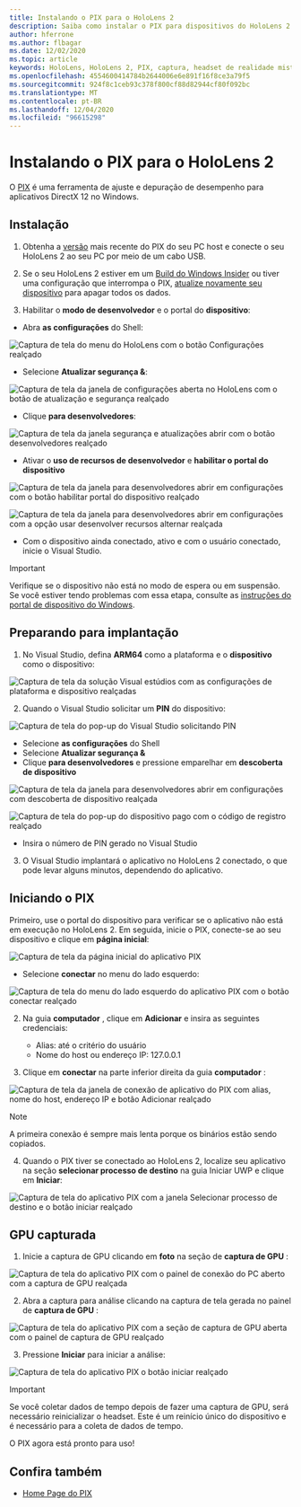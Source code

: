 ```yaml
---
title: Instalando o PIX para o HoloLens 2
description: Saiba como instalar o PIX para dispositivos do HoloLens 2.
author: hferrone
ms.author: flbagar
ms.date: 12/02/2020
ms.topic: article
keywords: HoloLens, HoloLens 2, PIX, captura, headset de realidade misturada, headset de realidade mista do Windows, headset da realidade virtual
ms.openlocfilehash: 4554600414784b2644006e6e891f16f8ce3a79f5
ms.sourcegitcommit: 924f8c1ceb93c378f800cf88d82944cf80f092bc
ms.translationtype: MT
ms.contentlocale: pt-BR
ms.lasthandoff: 12/04/2020
ms.locfileid: "96615298"
---
```

# <a name="installing-pix-for-hololens-2"></a>Instalando o PIX para o HoloLens 2

O [PIX](https://devblogs.microsoft.com/pix) é uma ferramenta de ajuste e depuração de desempenho para aplicativos DirectX 12 no Windows. 

## <a name="setup"></a>Instalação

1. Obtenha a [versão]( https://devblogs.microsoft.com/pix/download) mais recente do PIX do seu PC host e conecte o seu HoloLens 2 ao seu PC por meio de um cabo USB.

2. Se o seu HoloLens 2 estiver em um [Build do Windows Insider](https://insider.windows.com) ou tiver uma configuração que interrompa o PIX,  [atualize novamente seu dispositivo](https://docs.microsoft.com/hololens/hololens-recovery) para apagar todos os dados.

3. Habilitar o **modo de desenvolvedor** e o portal do **dispositivo**:

* Abra **as configurações** do Shell:

![Captura de tela do menu do HoloLens com o botão Configurações realçado](images/pix-img-01.jpg)

* Selecione **Atualizar segurança &**:

![Captura de tela da janela de configurações aberta no HoloLens com o botão de atualização e segurança realçado](images/pix-img-02.jpg)

* Clique **para desenvolvedores**:

![Captura de tela da janela segurança e atualizações abrir com o botão desenvolvedores realçado](images/pix-img-03.jpg)

* Ativar o **uso de recursos de desenvolvedor** e **habilitar o portal do dispositivo**

![Captura de tela da janela para desenvolvedores abrir em configurações com o botão habilitar portal do dispositivo realçado](images/pix-img-04.jpg)

![Captura de tela da janela para desenvolvedores abrir em configurações com a opção usar desenvolver recursos alternar realçada](images/pix-img-05.jpg)

* Com o dispositivo ainda conectado, ativo e com o usuário conectado, inicie o Visual Studio.

> [!IMPORTANT]
> Verifique se o dispositivo não está no modo de espera ou em suspensão. Se você estiver tendo problemas com essa etapa, consulte as [instruções do portal de dispositivo do Windows](https://docs.microsoft.com/windows/mixed-reality/develop/platform-capabilities-and-apis/using-the-windows-device-portal).

## <a name="preparing-for-deployment"></a>Preparando para implantação

1. No Visual Studio, defina **ARM64** como a plataforma e o **dispositivo** como o dispositivo:

![Captura de tela da solução Visual estúdios com as configurações de plataforma e dispositivo realçadas](images/pix-img-06.png)

2. Quando o Visual Studio solicitar um **PIN** do dispositivo:

![Captura de tela do pop-up do Visual Studio solicitando PIN](images/pix-img-07.png)

* Selecione **as configurações** do Shell
* Selecione **Atualizar segurança &**
* Clique **para desenvolvedores** e pressione emparelhar em **descoberta de dispositivo** 

![Captura de tela da janela para desenvolvedores abrir em configurações com descoberta de dispositivo realçada](images/pix-img-08.jpg)

![Captura de tela do pop-up do dispositivo pago com o código de registro realçado](images/pix-img-09.jpg)

* Insira o número de PIN gerado no Visual Studio

3. O Visual Studio implantará o aplicativo no HoloLens 2 conectado, o que pode levar alguns minutos, dependendo do aplicativo.

## <a name="launching-pix"></a>Iniciando o PIX

Primeiro, use o portal do dispositivo para verificar se o aplicativo não está em execução no HoloLens 2. Em seguida, inicie o PIX, conecte-se ao seu dispositivo e clique em **página inicial**:

![Captura de tela da página inicial do aplicativo PIX](images/pix-img-10.png)

* Selecione **conectar** no menu do lado esquerdo:

![Captura de tela do menu do lado esquerdo do aplicativo PIX com o botão conectar realçado](images/pix-img-11.png)

2. Na guia **computador** , clique em **Adicionar** e insira as seguintes credenciais:
    * Alias: até o critério do usuário
    * Nome do host ou endereço IP: 127.0.0.1

3. Clique em **conectar** na parte inferior direita da guia **computador** :

![Captura de tela da janela de conexão de aplicativo do PIX com alias, nome do host, endereço IP e botão Adicionar realçado](images/pix-img-12.png)

> [!NOTE]
> A primeira conexão é sempre mais lenta porque os binários estão sendo copiados.

4. Quando o PIX tiver se conectado ao HoloLens 2, localize seu aplicativo na seção **selecionar processo de destino** na guia Iniciar UWP e clique em **Iniciar**:

![Captura de tela do aplicativo PIX com a janela Selecionar processo de destino e o botão iniciar realçado](images/pix-img-13.png)

## <a name="gpu-captured"></a>GPU capturada

1. Inicie a captura de GPU clicando em **foto** na seção de **captura de GPU** :

![Captura de tela do aplicativo PIX com o painel de conexão do PC aberto com a captura de GPU realçada](images/pix-img-14.png)

2. Abra a captura para análise clicando na captura de tela gerada no painel de **captura de GPU** :

![Captura de tela do aplicativo PIX com a seção de captura de GPU aberta com o painel de captura de GPU realçado](images/pix-img-15.png)

3. Pressione **Iniciar** para iniciar a análise:

![Captura de tela do aplicativo PIX o botão iniciar realçado](images/pix-img-16.png)

> [!IMPORTANT]
> Se você coletar dados de tempo depois de fazer uma captura de GPU, será necessário reinicializar o headset. Este é um reinício único do dispositivo e é necessário para a coleta de dados de tempo.

O PIX agora está pronto para uso!

## <a name="see-also"></a>Confira também
* [Home Page do PIX](https://devblogs.microsoft.com/pix)